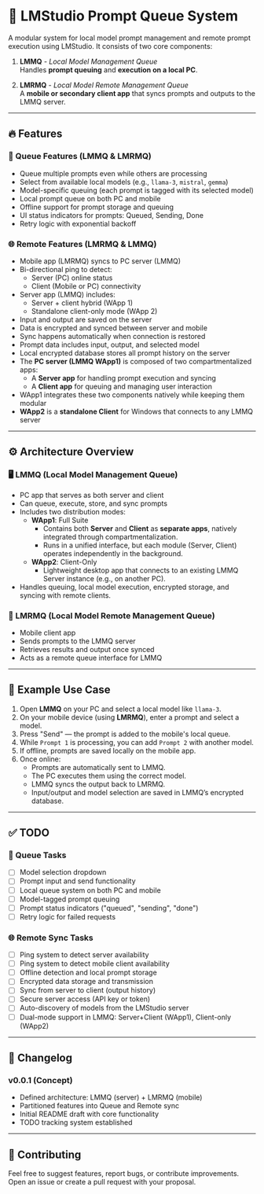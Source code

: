 # 🤯 LMStudio Prompt Queue System

A modular system for local model prompt management and remote prompt execution using LMStudio. It consists of two core components:

1. **LMMQ** - *Local Model Management Queue*  
   Handles **prompt queuing** and **execution on a local PC**.
   
2. **LMRMQ** - *Local Model Remote Management Queue*  
   A **mobile or secondary client app** that syncs prompts and outputs to the LMMQ server.

---

## 🔥 Features

### 🧷 Queue Features (LMMQ & LMRMQ)

- Queue multiple prompts even while others are processing
- Select from available local models (e.g., `llama-3`, `mistral`, `gemma`)
- Model-specific queuing (each prompt is tagged with its selected model)
- Local prompt queue on both PC and mobile
- Offline support for prompt storage and queuing
- UI status indicators for prompts: Queued, Sending, Done
- Retry logic with exponential backoff

### 🌐 Remote Features (LMRMQ & LMMQ)

- Mobile app (LMRMQ) syncs to PC server (LMMQ)
- Bi-directional ping to detect:
  - Server (PC) online status
  - Client (Mobile or PC) connectivity
- Server app (LMMQ) includes:
  - Server + client hybrid (WApp 1)
  - Standalone client-only mode (WApp 2)
- Input and output are saved on the server
- Data is encrypted and synced between server and mobile
- Sync happens automatically when connection is restored
- Prompt data includes input, output, and selected model
- Local encrypted database stores all prompt history on the server
- The **PC server (LMMQ WApp1)** is composed of two compartmentalized apps:
  - A **Server app** for handling prompt execution and syncing
  - A **Client app** for queuing and managing user interaction
- WApp1 integrates these two components natively while keeping them modular
- **WApp2** is a **standalone Client** for Windows that connects to any LMMQ server

---

## ⚙️ Architecture Overview

### 🖥 LMMQ (Local Model Management Queue)

- PC app that serves as both server and client
- Can queue, execute, store, and sync prompts
- Includes two distribution modes:
  - **WApp1**: Full Suite  
    - Contains both **Server** and **Client** as **separate apps**, natively integrated through compartmentalization.
    - Runs in a unified interface, but each module (Server, Client) operates independently in the background.
  - **WApp2**: Client-Only  
    - Lightweight desktop app that connects to an existing LMMQ Server instance (e.g., on another PC).
- Handles queuing, local model execution, encrypted storage, and syncing with remote clients.

### 📱 LMRMQ (Local Model Remote Management Queue)

- Mobile client app
- Sends prompts to the LMMQ server
- Retrieves results and output once synced
- Acts as a remote queue interface for LMMQ

---

## 📒 Example Use Case

1. Open **LMMQ** on your PC and select a local model like `llama-3`.
2. On your mobile device (using **LMRMQ**), enter a prompt and select a model.
3. Press "Send" — the prompt is added to the mobile's local queue.
4. While `Prompt 1` is processing, you can add `Prompt 2` with another model.
5. If offline, prompts are saved locally on the mobile app.
6. Once online:
   - Prompts are automatically sent to LMMQ.
   - The PC executes them using the correct model.
   - LMMQ syncs the output back to LMRMQ.
   - Input/output and model selection are saved in LMMQ’s encrypted database.

---

## ✅ TODO

### 🧷 Queue Tasks

- [ ] Model selection dropdown
- [ ] Prompt input and send functionality
- [ ] Local queue system on both PC and mobile
- [ ] Model-tagged prompt queuing
- [ ] Prompt status indicators ("queued", "sending", "done")
- [ ] Retry logic for failed requests

### 🌐 Remote Sync Tasks

- [ ] Ping system to detect server availability
- [ ] Ping system to detect mobile client availability
- [ ] Offline detection and local prompt storage
- [ ] Encrypted data storage and transmission
- [ ] Sync from server to client (output history)
- [ ] Secure server access (API key or token)
- [ ] Auto-discovery of models from the LMStudio server
- [ ] Dual-mode support in LMMQ: Server+Client (WApp1), Client-only (WApp2)

---

## 📝 Changelog

### v0.0.1 (Concept)
- Defined architecture: LMMQ (server) + LMRMQ (mobile)
- Partitioned features into Queue and Remote sync
- Initial README draft with core functionality
- TODO tracking system established

---

## 🤝 Contributing

Feel free to suggest features, report bugs, or contribute improvements.  
Open an issue or create a pull request with your proposal.

